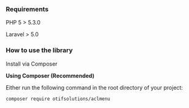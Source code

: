 ### Requirements

PHP 5 > 5.3.0

Laravel > 5.0

### How to use the library

Install via Composer

__Using Composer (Recommended)__

Either run the following command in the root directory of your project:
```
composer require otifsolutions/aclmenu
```